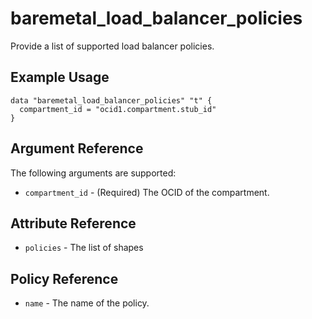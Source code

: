 # baremetal\_load\_balancer_policies

Provide a list of supported load balancer policies.

## Example Usage

```
data "baremetal_load_balancer_policies" "t" {
  compartment_id = "ocid1.compartment.stub_id"
}
```

## Argument Reference

The following arguments are supported:

* `compartment_id` - (Required) The OCID of the compartment.

## Attribute Reference
* `policies` - The list of shapes

## Policy Reference
* `name` - The name of the policy.
